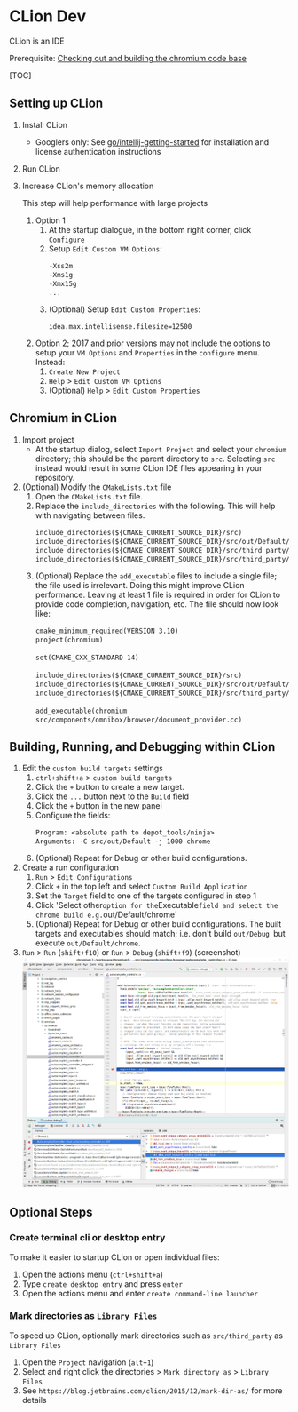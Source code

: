 # CLion Dev

CLion is an IDE

Prerequisite:
[Checking out and building the chromium code base](README.md#Checking-Out-and-Building)

[TOC]

## Setting up CLion
1. Install CLion
    - Googlers only: See
      [go/intellij-getting-started](https://goto.google.com/intellij-getting-started)
      for installation and license authentication instructions

1. Run CLion
1. Increase CLion's memory allocation

    This step will help performance with large projects
    1. Option 1
        1. At the startup dialogue, in the bottom right corner, click
           `Configure`
        1. Setup `Edit Custom VM Options`:
            ```
            -Xss2m
            -Xms1g
            -Xmx15g
            ...
            ```
        1. (Optional) Setup `Edit Custom Properties`:
            ```
            idea.max.intellisense.filesize=12500
            ```
    1. Option 2; 2017 and prior versions may not include the options to setup
    your `VM Options` and `Properties` in the `configure` menu. Instead:
        1. `Create New Project`
        1. `Help` > `Edit Custom VM Options`
        1. (Optional) `Help` > `Edit Custom Properties`

## Chromium in CLion
1. Import project
    - At the startup dialog, select `Import Project` and select your `chromium`
      directory; this should be the parent directory to `src`. Selecting `src`
      instead would result in some CLion IDE files appearing in your repository.
1. (Optional) Modify the `CMakeLists.txt` file
    1. Open the `CMakeLists.txt` file.
    1. Replace the `include_directories` with the following. This will help
       with navigating between files.
       ```
       include_directories(${CMAKE_CURRENT_SOURCE_DIR}/src)
       include_directories(${CMAKE_CURRENT_SOURCE_DIR}/src/out/Default/gen)
       include_directories(${CMAKE_CURRENT_SOURCE_DIR}/src/third_party/protobuf/src)
       include_directories(${CMAKE_CURRENT_SOURCE_DIR}/src/third_party/googletest/src/googletest/include)
       ```
    1. (Optional) Replace the `add_executable` files to include a single file;
       the file used is irrelevant. Doing this might improve CLion performance.
       Leaving at least 1 file is required in order for CLion to provide code
       completion, navigation, etc. The file should now look like:
       ```
       cmake_minimum_required(VERSION 3.10)
       project(chromium)

       set(CMAKE_CXX_STANDARD 14)

       include_directories(${CMAKE_CURRENT_SOURCE_DIR}/src)
       include_directories(${CMAKE_CURRENT_SOURCE_DIR}/src/out/Default/gen)
       include_directories(${CMAKE_CURRENT_SOURCE_DIR}/src/third_party/googletest/src/googletest/include)

       add_executable(chromium src/components/omnibox/browser/document_provider.cc)
       ```

## Building, Running, and Debugging within CLion
1. Edit the `custom build targets` settings
    1. `ctrl+shift+a` > `custom build targets`
    1. Click the `+` button to create a new target.
    1. Click the `...` button next to the `Build` field
    1. Click the `+` button in the new panel
    1. Configure the fields:
       ```
       Program: <absolute path to depot_tools/ninja>
       Arguments: -C src/out/Default -j 1000 chrome
       ```
    1. (Optional) Repeat for Debug or other build configurations.
1. Create a run configuration
    1. `Run` > `Edit Configurations`
    1. Click `+` in the top left and select `Custom Build Application`
    1. Set the `Target` field to one of the targets configured in step 1
    1. Click 'Select other` option for the `Executable` field and select the
    chrome build e.g. `out/Default/chrome`
    1. (Optional) Repeat for Debug or other build configurations. The built
    targets and executables should match; i.e. don't build `out/Debug `but
    execute `out/Default/chrome`.
1. `Run` > `Run` (`shift+f10`) or `Run` > `Debug` (`shift+f9`) (screenshot)
    ![debugging screenshot](images/clion_gui_debugging.png)

## Optional Steps

### Create terminal cli or desktop entry
To make it easier to startup CLion or open individual files:
1. Open the actions menu (`ctrl+shift+a`)
1. Type `create desktop entry` and press `enter`
1. Open the actions menu and enter `create command-line launcher`

### Mark directories as `Library Files`
To speed up CLion, optionally mark directories such as `src/third_party` as
`Library Files`
1. Open the `Project` navigation (`alt+1`)
1. Select and right click the directories > `Mark directory as` >
   `Library Files`
1. See `https://blog.jetbrains.com/clion/2015/12/mark-dir-as/` for more details
